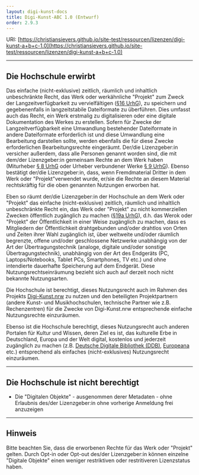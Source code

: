 ```yaml
---
layout: digi-kunst-docs
title: Digi-Kunst-ABC 1.0 (Entwurf)
order: 2.9.3
---
```



URI: [https://christiansievers.github.io/site-test/ressourcen/lizenzen/digi-kunst-a+b+c-1.0](https://christiansievers.github.io/site-test/ressourcen/lizenzen/digi-kunst-a+b+c-1.0)

----

## Die Hochschule erwirbt

Das einfache (nicht-exklusive) zeitlich, räumlich und inhaltlich unbeschränkte Recht, das Werk oder werkähnliche "Projekt" zum Zweck der Langzeitverfügbarkeit zu vervielfältigen ([§16 UrhG](https://www.gesetze-im-internet.de/urhg/__16.html)), zu speichern und gegebenenfalls in langzeitstabile Dateiformate zu überführen. Dies umfasst auch das Recht, ein Werk erstmalig zu digitalisieren oder eine digitale Dokumentation des Werkes zu erstellen. Sofern für Zwecke der Langzeitverfügbarkeit eine Umwandlung bestehender Dateiformate in andere Dateiformate erforderlich ist und diese Umwandlung eine Bearbeitung darstellen sollte, werden ebenfalls die für diese Zwecke erforderlichen Bearbeitungsrechte eingeräumt. Der/die Lizenzgeber:in versicher außerdem, dass alle Personen genannt worden sind, die mit dem/der Lizenzgeber:in gemeinsam Rechte an dem Werk haben (Miturheber [§ 8 UrhG](https://www.gesetze-im-internet.de/urhg/__8.html) oder Urheber verbundener Werke [§ 9 UrhG](https://www.gesetze-im-internet.de/urhg/__9.html)). Ebenso bestätigt der/die Lizenzgeber:in, dass, wenn Fremdmaterial Dritter in dem Werk oder "Projekt"verwendet wurde, er/sie die Rechte an diesem Material rechtskräftig für die oben genannten Nutzungen erworben hat.

Eben so räumt der/die Lizenzgeber:in der Hochschule an dem Werk oder "Projekt" das einfache (nicht-exklusive) zeitlich, räumlich und inhaltlich unbeschränkte Recht ein, das Werk oder "Projekt" zu nicht kommerziellen Zwecken öffentlich zugänglich zu machen ([§19a UrhG](https://www.gesetze-im-internet.de/urhg/__19a.html)), d.h. das Werok oder "Projekt" der Öffentlichkeit in einer Weise zugänglich zu machen, dass es Mitgliedern der Öffentlichkeit drahtgebunden und/oder drahtlos von Orten und Zeiten ihrer Wahl zugänglich ist, über weltweite und/oder räumlich begrenzte, offene und/oder geschlossene Netzwerke unabhängig von der Art der Übertragungstechnik (analoge, digitale und/oder sonstige Übertragungstechnik), unabhängig von der Art des Endgeräts (PC, Laptops/Notebooks, Tablet PCs, Smartphones, TV etc.) und ohne intendierte dauerhafte Speicherung auf dem Endgerät. Diese Nutzungsrechtseinräumung bezieht sich auch auf derzeit noch nicht bekannte Nutzungsarten.

Die Hochschule ist berechtigt, dieses Nutzungsrecht auch im Rahmen des Projekts [Digi-Kunst.nrw](https://www.digi-kunst.nrw/) zu nutzen und den beteiligten Projektpartnern (andere Kunst- und Musikhochschulen, technische Partner wie z.B. Rechenzentren) für die Zwecke von Digi-Kunst.nrw entsprechende einfache Nutzungsrechte einzuräumen.

Ebenso ist die Hochschule berechtigt, dieses Nutzungsrecht auch anderen Portalen für Kultur und Wissen, deren Ziel es ist, das kulturelle Erbe in Deutschland, Europa und der Welt digital, kostenlos und jederzeit zugänglich zu machen (z.B. [Deutsche Digitale Bibliothek (DDB)](https://www.deutsche-digitale-bibliothek.de/), [Europeana](https://www.europeana.eu/) etc.) entsprechend als einfaches (nicht-exklusives) Nutzungsrecht einzuräumen. 

----

## Die Hochschule ist nicht berechtigt

* Die "Digitalen Objekte" - ausgenommen derer Metadaten - ohne Erlaubnis des/der Lizenzgeber:in ohne vorherige Anmeldung frei anzuzeigen

----

## Hinweis

Bitte beachten Sie, dass die erworbenen Rechte für das Werk oder "Projekt" gelten. Durch Opt-in oder Opt-out des/der Lizenzgeber:in können einzelne "Digitale Objekte" einen weniger restriktiven oder restritiveren Lizenzstatus haben.